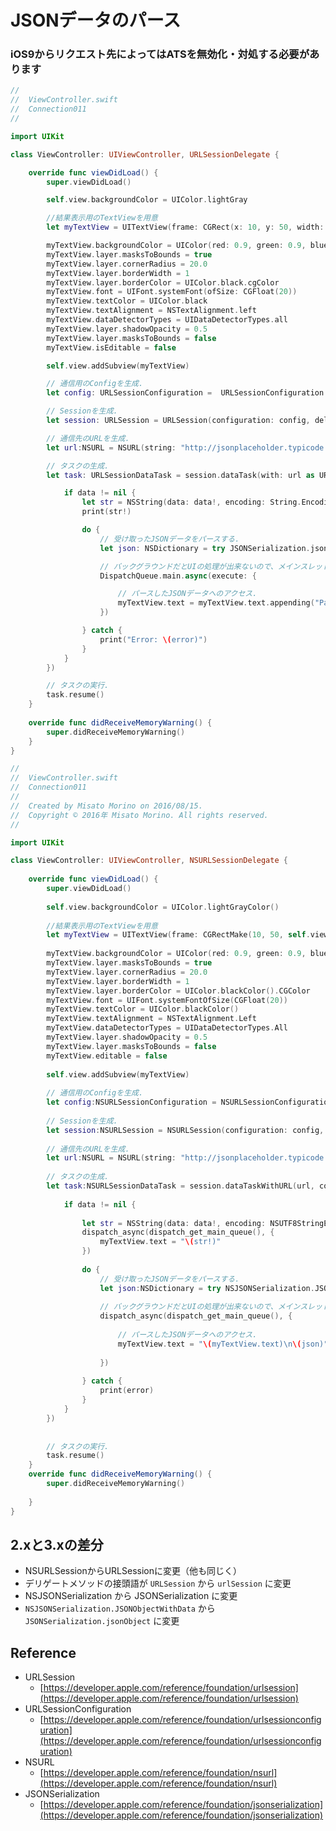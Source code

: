 # JSONデータのパース

### iOS9からリクエスト先によってはATSを無効化・対処する必要があります

```swift fct_label="Swift 5.x/4.x/Swift 3.x"
//
//  ViewController.swift
//  Connection011
//

import UIKit

class ViewController: UIViewController, URLSessionDelegate {

    override func viewDidLoad() {
        super.viewDidLoad()

        self.view.backgroundColor = UIColor.lightGray

        //結果表示用のTextViewを用意
        let myTextView = UITextView(frame: CGRect(x: 10, y: 50, width: self.view.frame.width - 20, height: 500))

        myTextView.backgroundColor = UIColor(red: 0.9, green: 0.9, blue: 1, alpha: 1.0)
        myTextView.layer.masksToBounds = true
        myTextView.layer.cornerRadius = 20.0
        myTextView.layer.borderWidth = 1
        myTextView.layer.borderColor = UIColor.black.cgColor
        myTextView.font = UIFont.systemFont(ofSize: CGFloat(20))
        myTextView.textColor = UIColor.black
        myTextView.textAlignment = NSTextAlignment.left
        myTextView.dataDetectorTypes = UIDataDetectorTypes.all
        myTextView.layer.shadowOpacity = 0.5
        myTextView.layer.masksToBounds = false
        myTextView.isEditable = false

        self.view.addSubview(myTextView)

        // 通信用のConfigを生成.
        let config: URLSessionConfiguration =  URLSessionConfiguration.default

        // Sessionを生成.
        let session: URLSession = URLSession(configuration: config, delegate: self, delegateQueue: nil)

        // 通信先のURLを生成.
        let url:NSURL = NSURL(string: "http://jsonplaceholder.typicode.com/todos/1")!

        // タスクの生成.
        let task: URLSessionDataTask = session.dataTask(with: url as URL, completionHandler: { (data, response, err) -> Void in

            if data != nil {
                let str = NSString(data: data!, encoding: String.Encoding.utf8.rawValue)
                print(str!)

                do {
                    // 受け取ったJSONデータをパースする.
                    let json: NSDictionary = try JSONSerialization.jsonObject(with: data!, options: JSONSerialization.ReadingOptions.allowFragments) as! NSDictionary

                    // バックグラウンドだとUIの処理が出来ないので、メインスレッドでUIの処理を行わせる.
                    DispatchQueue.main.async(execute: {

                        // パースしたJSONデータへのアクセス.
                        myTextView.text = myTextView.text.appending("Parsed JSON to NSDictionary: \n\n\(json)")
                    })

                } catch {
                    print("Error: \(error)")
                }
            }
        })

        // タスクの実行.
        task.resume()
    }
    
    override func didReceiveMemoryWarning() {
        super.didReceiveMemoryWarning()
    }
}
```

```swift fct_label="Swift 2.3"
//
//  ViewController.swift
//  Connection011
//
//  Created by Misato Morino on 2016/08/15.
//  Copyright © 2016年 Misato Morino. All rights reserved.
//

import UIKit

class ViewController: UIViewController, NSURLSessionDelegate {
    
    override func viewDidLoad() {
        super.viewDidLoad()
        
        self.view.backgroundColor = UIColor.lightGrayColor()
        
        //結果表示用のTextViewを用意
        let myTextView = UITextView(frame: CGRectMake(10, 50, self.view.frame.width - 20, 500))
        
        myTextView.backgroundColor = UIColor(red: 0.9, green: 0.9, blue: 1, alpha: 1.0)
        myTextView.layer.masksToBounds = true
        myTextView.layer.cornerRadius = 20.0
        myTextView.layer.borderWidth = 1
        myTextView.layer.borderColor = UIColor.blackColor().CGColor
        myTextView.font = UIFont.systemFontOfSize(CGFloat(20))
        myTextView.textColor = UIColor.blackColor()
        myTextView.textAlignment = NSTextAlignment.Left
        myTextView.dataDetectorTypes = UIDataDetectorTypes.All
        myTextView.layer.shadowOpacity = 0.5
        myTextView.layer.masksToBounds = false
        myTextView.editable = false
        
        self.view.addSubview(myTextView)
        
        // 通信用のConfigを生成.
        let config:NSURLSessionConfiguration = NSURLSessionConfiguration.defaultSessionConfiguration()
        
        // Sessionを生成.
        let session:NSURLSession = NSURLSession(configuration: config, delegate: self, delegateQueue: nil)
        
        // 通信先のURLを生成.
        let url:NSURL = NSURL(string: "http://jsonplaceholder.typicode.com/todos/1")!
        
        // タスクの生成.
        let task:NSURLSessionDataTask = session.dataTaskWithURL(url, completionHandler: { (data, response, err) -> Void in
            
            if data != nil {
                
                let str = NSString(data: data!, encoding: NSUTF8StringEncoding)
                dispatch_async(dispatch_get_main_queue(), {
                    myTextView.text = "\(str!)"
                })
                
                do { 
                    // 受け取ったJSONデータをパースする.
                    let json:NSDictionary = try NSJSONSerialization.JSONObjectWithData(data!, options: NSJSONReadingOptions.AllowFragments) as! NSDictionary
                    
                    // バックグラウンドだとUIの処理が出来ないので、メインスレッドでUIの処理を行わせる.
                    dispatch_async(dispatch_get_main_queue(), {
                        
                        // パースしたJSONデータへのアクセス.
                        myTextView.text = "\(myTextView.text)\n\(json)"
                        
                    })
                    
                } catch {
                    print(error)
                }
            }
        })
            
        
        // タスクの実行.
        task.resume()
    }
    override func didReceiveMemoryWarning() {
        super.didReceiveMemoryWarning()
        
    }
}
```

## 2.xと3.xの差分

* NSURLSessionからURLSessionに変更（他も同じく）
* デリゲートメソッドの接頭語が `URLSession` から `urlSession` に変更
* NSJSONSerialization から JSONSerialization に変更
* `NSJSONSerialization.JSONObjectWithData` から `JSONSerialization.jsonObject` に変更

## Reference

* URLSession
	* [https://developer.apple.com/reference/foundation/urlsession](https://developer.apple.com/reference/foundation/urlsession)
* URLSessionConfiguration
    * [https://developer.apple.com/reference/foundation/urlsessionconfiguration](https://developer.apple.com/reference/foundation/urlsessionconfiguration)
* NSURL
    * [https://developer.apple.com/reference/foundation/nsurl](https://developer.apple.com/reference/foundation/nsurl)
* JSONSerialization
    * [https://developer.apple.com/reference/foundation/jsonserialization](https://developer.apple.com/reference/foundation/jsonserialization)

